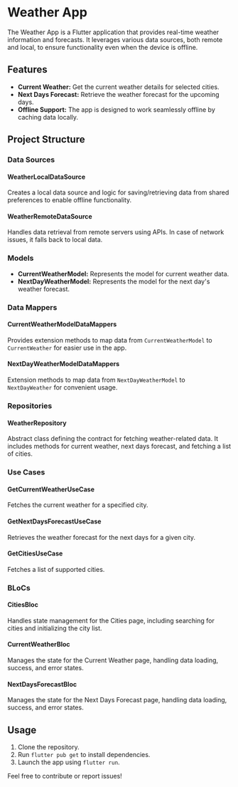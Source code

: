# Weather App

The Weather App is a Flutter application that provides real-time weather information and forecasts. It leverages various data sources, both remote and local, to ensure functionality even when the device is offline.

## Features

- **Current Weather:** Get the current weather details for selected cities.
- **Next Days Forecast:** Retrieve the weather forecast for the upcoming days.
- **Offline Support:** The app is designed to work seamlessly offline by caching data locally.

## Project Structure

### Data Sources

#### WeatherLocalDataSource

Creates a local data source and logic for saving/retrieving data from shared preferences to enable offline functionality.

#### WeatherRemoteDataSource

Handles data retrieval from remote servers using APIs. In case of network issues, it falls back to local data.

### Models

- **CurrentWeatherModel:** Represents the model for current weather data.
- **NextDayWeatherModel:** Represents the model for the next day's weather forecast.

### Data Mappers

#### CurrentWeatherModelDataMappers

Provides extension methods to map data from `CurrentWeatherModel` to `CurrentWeather` for easier use in the app.

#### NextDayWeatherModelDataMappers

Extension methods to map data from `NextDayWeatherModel` to `NextDayWeather` for convenient usage.

### Repositories

#### WeatherRepository

Abstract class defining the contract for fetching weather-related data. It includes methods for current weather, next days forecast, and fetching a list of cities.

### Use Cases

#### GetCurrentWeatherUseCase

Fetches the current weather for a specified city.

#### GetNextDaysForecastUseCase

Retrieves the weather forecast for the next days for a given city.

#### GetCitiesUseCase

Fetches a list of supported cities.

### BLoCs

#### CitiesBloc

Handles state management for the Cities page, including searching for cities and initializing the city list.

#### CurrentWeatherBloc

Manages the state for the Current Weather page, handling data loading, success, and error states.

#### NextDaysForecastBloc

Manages the state for the Next Days Forecast page, handling data loading, success, and error states.

## Usage

1. Clone the repository.
2. Run `flutter pub get` to install dependencies.
3. Launch the app using `flutter run`.

Feel free to contribute or report issues!
